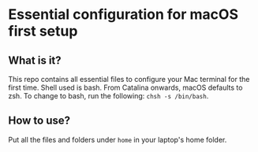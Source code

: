 # Essential configuration for macOS first setup

## What is it?
This repo contains all essential files to configure your Mac terminal for the
first time. Shell used is bash. From Catalina onwards, macOS defaults to zsh.
To change to bash, run the following: `chsh -s /bin/bash`.

## How to use?
Put all the files and folders under `home` in your laptop's home folder.
